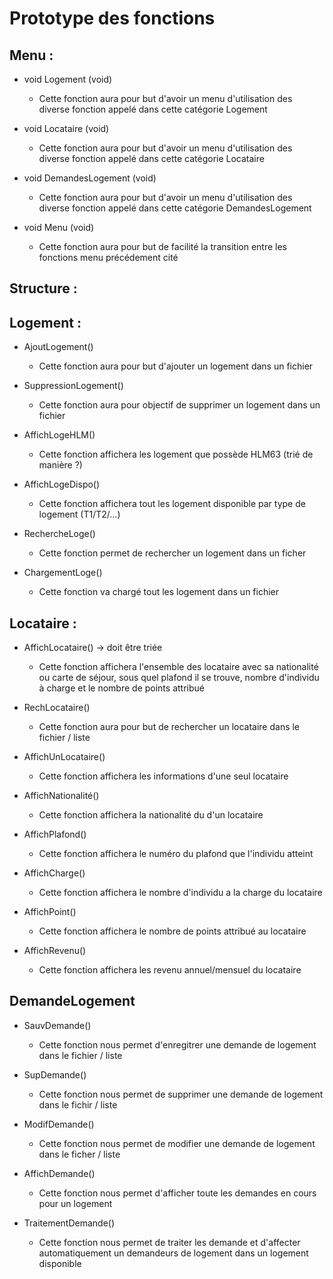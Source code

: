 # Prototype des fonctions 

## Menu :

* void Logement (void)
    * Cette fonction aura pour but d'avoir un menu d'utilisation des diverse fonction appelé dans cette catégorie Logement

* void Locataire (void)
    * Cette fonction aura pour but d'avoir un menu d'utilisation des diverse fonction appelé dans cette catégorie Locataire 

* void DemandesLogement (void)
    * Cette fonction aura pour but d'avoir un menu d'utilisation des diverse fonction appelé dans cette catégorie DemandesLogement

* void Menu (void)
    * Cette fonction aura pour but de facilité la transition entre les fonctions menu précédement cité

## Structure :



## Logement :

* AjoutLogement()
    * Cette fonction aura pour but d'ajouter un logement dans un fichier

* SuppressionLogement()
    * Cette fonction aura pour objectif de supprimer un logement dans un fichier

* AffichLogeHLM()
    * Cette fonction affichera les logement que possède HLM63 (trié de manière ?)

* AffichLogeDispo()
    * Cette fonction affichera tout les logement disponible par type de logement (T1/T2/...)

* RechercheLoge()
    * Cette fonction permet de rechercher un logement dans un ficher

* ChargementLoge()
    * Cette fonction va chargé tout les logement dans un fichier


## Locataire :

* AffichLocataire() -> doit être triée
    * Cette fonction affichera l'ensemble des locataire avec sa nationalité ou carte de séjour, sous quel plafond il se trouve, nombre d'individu à charge et le nombre de points attribué

* RechLocataire()
    * Cette fonction aura pour but de rechercher un locataire dans le fichier / liste

* AffichUnLocataire()
    * Cette fonction affichera les informations d'une seul locataire

* AffichNationalité()
    * Cette fonction affichera la nationalité du d'un locataire

* AffichPlafond()
    * Cette fonction affichera le numéro du plafond que l'individu atteint

* AffichCharge()
    * Cette fonction affichera le nombre d'individu a la charge du locataire

* AffichPoint()
    * Cette fonction affichera le nombre de points attribué au locataire

* AffichRevenu()
    * Cette fonction affichera les revenu annuel/mensuel du locataire


## DemandeLogement

* SauvDemande()
    * Cette fonction nous permet d'enregitrer une demande de logement dans le fichier / liste

* SupDemande()
    * Cette fonction nous permet de supprimer une demande de logement dans le fichir / liste

* ModifDemande()
    * Cette fonction nous permet de modifier une demande de logement dans le ficher / liste

* AffichDemande()
    * Cette fonction nous permet d'afficher toute les demandes en cours pour un logement

* TraitementDemande()
    * Cette fonction nous permet de traiter les demande et d'affecter automatiquement un demandeurs de logement dans un logement disponible

